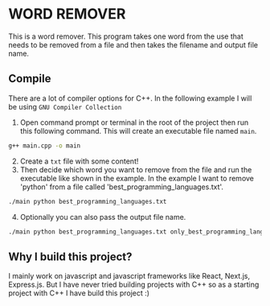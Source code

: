 # WORD REMOVER

This is a word remover. This program takes one word from the use that needs to be removed from a file and then takes the filename and output file name.

## Compile

There are a lot of compiler options for C++.
In the following example I will be using `GNU Compiler Collection`

1. Open command prompt or terminal in the root of the project then run this following command. This will create an executable file named `main`.
```bash
g++ main.cpp -o main
```
2. Create a `txt` file with some content!
3. Then decide which word you want to remove from the file and run the executable like shown in the example. In the example I want to remove 'python' from a file called 'best_programming_languages.txt'.
```bash
./main python best_programming_languages.txt
```
4. Optionally you can also pass the output file name.
```bash
./main python best_programming_languages.txt only_best_programming_languages.txt
```

## Why I build this project?

I mainly work on javascript and javascript frameworks like React, Next.js, Express.js. But I have never tried building projects with C++ so as a starting project with C++ I have build this project :)